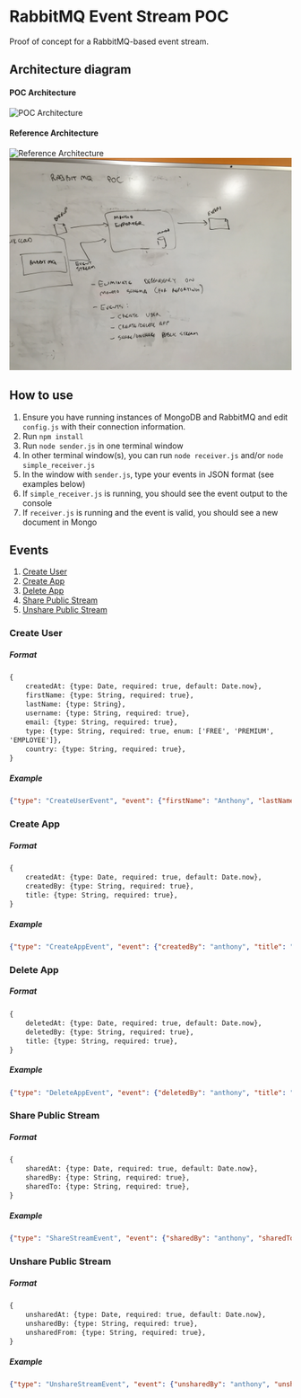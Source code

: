 # RabbitMQ Event Stream POC

Proof of concept for a RabbitMQ-based event stream.


## Architecture diagram
#### POC Architecture
![POC Architecture](/images/poc.png "POC Architecture")

#### Reference Architecture
![Reference Architecture](/images/reference.png "Reference Architecture")
![Reference Architecture Reference](/images/IMG_1619.JPG "Reference Architecture Reference")

## How to use
1. Ensure you have running instances of MongoDB and RabbitMQ and edit `config.js` with their connection information.
2. Run `npm install`
3. Run `node sender.js` in one terminal window
4. In other terminal window(s), you can run `node receiver.js` and/or `node simple_receiver.js`
5. In the window with `sender.js`, type your events in JSON format (see examples below)
6. If `simple_receiver.js` is running, you should see the event output to the console
7. If `receiver.js` is running and the event is valid, you should see a new document in Mongo


## Events
1. [Create User](#create-user)
2. [Create App](#create-app)
3. [Delete App](#delete-app)
4. [Share Public Stream](#share-public-stream)
5. [Unshare Public Stream](#unshare-public-stream)

### Create User
##### Format
```
{
	createdAt: {type: Date, required: true, default: Date.now},
	firstName: {type: String, required: true},
	lastName: {type: String},
	username: {type: String, required: true},
	email: {type: String, required: true},
	type: {type: String, required: true, enum: ['FREE', 'PREMIUM', 'EMPLOYEE']},
	country: {type: String, required: true},
}
```
##### Example
```json
{"type": "CreateUserEvent", "event": {"firstName": "Anthony", "lastName": "Nguyen", "username": "anthony", "email": "anthony.nguyen@qlik.com", "type": "EMPLOYEE", "country": "Canada"}}
```

### Create App
##### Format
```
{
	createdAt: {type: Date, required: true, default: Date.now},
	createdBy: {type: String, required: true},
	title: {type: String, required: true},
}
```

##### Example
```json
{"type": "CreateAppEvent", "event": {"createdBy": "anthony", "title": "Test Dashboard"}}
```

### Delete App
##### Format
```
{
	deletedAt: {type: Date, required: true, default: Date.now},
	deletedBy: {type: String, required: true},
	title: {type: String, required: true},
}
```

##### Example
```json
{"type": "DeleteAppEvent", "event": {"deletedBy": "anthony", "title": "Test Dashboard"}}
```

### Share Public Stream
##### Format
```
{
	sharedAt: {type: Date, required: true, default: Date.now},
	sharedBy: {type: String, required: true},
	sharedTo: {type: String, required: true},
}
```

##### Example
```json
{"type": "ShareStreamEvent", "event": {"sharedBy": "anthony", "sharedTo": "example@example.com"}}
```

### Unshare Public Stream
##### Format
```
{
	unsharedAt: {type: Date, required: true, default: Date.now},
	unsharedBy: {type: String, required: true},
	unsharedFrom: {type: String, required: true},
}
```

##### Example
```json
{"type": "UnshareStreamEvent", "event": {"unsharedBy": "anthony", "unsharedFrom": "example@example.com"}}
```
